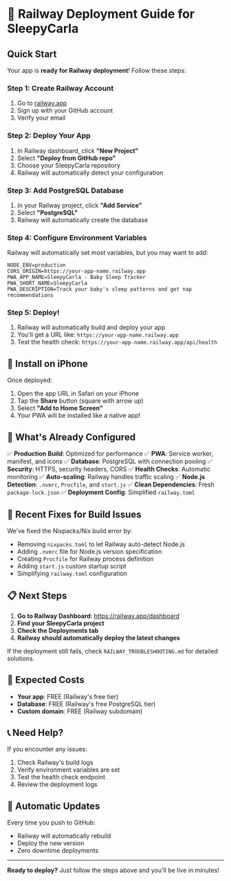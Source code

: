 # 🚀 Railway Deployment Guide for SleepyCarla

## Quick Start

Your app is **ready for Railway deployment**! Follow these steps:

### Step 1: Create Railway Account

1. Go to [railway.app](https://railway.app)
2. Sign up with your GitHub account
3. Verify your email

### Step 2: Deploy Your App

1. In Railway dashboard, click **"New Project"**
2. Select **"Deploy from GitHub repo"**
3. Choose your SleepyCarla repository
4. Railway will automatically detect your configuration

### Step 3: Add PostgreSQL Database

1. In your Railway project, click **"Add Service"**
2. Select **"PostgreSQL"**
3. Railway will automatically create the database

### Step 4: Configure Environment Variables

Railway will automatically set most variables, but you may want to add:

```env
NODE_ENV=production
CORS_ORIGIN=https://your-app-name.railway.app
PWA_APP_NAME=SleepyCarla - Baby Sleep Tracker
PWA_SHORT_NAME=SleepyCarla
PWA_DESCRIPTION=Track your baby's sleep patterns and get nap recommendations
```

### Step 5: Deploy!

1. Railway will automatically build and deploy your app
2. You'll get a URL like: `https://your-app-name.railway.app`
3. Test the health check: `https://your-app-name.railway.app/api/health`

## 📱 Install on iPhone

Once deployed:

1. Open the app URL in Safari on your iPhone
2. Tap the **Share** button (square with arrow up)
3. Select **"Add to Home Screen"**
4. Your PWA will be installed like a native app!

## 🔧 What's Already Configured

✅ **Production Build**: Optimized for performance
✅ **PWA**: Service worker, manifest, and icons
✅ **Database**: PostgreSQL with connection pooling
✅ **Security**: HTTPS, security headers, CORS
✅ **Health Checks**: Automatic monitoring
✅ **Auto-scaling**: Railway handles traffic scaling
✅ **Node.js Detection**: `.nvmrc`, `Procfile`, and `start.js`
✅ **Clean Dependencies**: Fresh `package-lock.json`
✅ **Deployment Config**: Simplified `railway.toml`

## 🚀 Recent Fixes for Build Issues

We've fixed the Nixpacks/Nix build error by:
- Removing `nixpacks.toml` to let Railway auto-detect Node.js
- Adding `.nvmrc` file for Node.js version specification
- Creating `Procfile` for Railway process definition
- Adding `start.js` custom startup script
- Simplifying `railway.toml` configuration

## 📋 Next Steps

1. **Go to Railway Dashboard**: https://railway.app/dashboard
2. **Find your SleepyCarla project**
3. **Check the Deployments tab**
4. **Railway should automatically deploy the latest changes**

If the deployment still fails, check `RAILWAY_TROUBLESHOOTING.md` for detailed solutions.

## 🎯 Expected Costs

- **Your app**: FREE (Railway's free tier)
- **Database**: FREE (Railway's free PostgreSQL tier)
- **Custom domain**: FREE (Railway subdomain)

## 📞 Need Help?

If you encounter any issues:

1. Check Railway's build logs
2. Verify environment variables are set
3. Test the health check endpoint
4. Review the deployment logs

## 🔄 Automatic Updates

Every time you push to GitHub:

- Railway will automatically rebuild
- Deploy the new version
- Zero downtime deployments

---

**Ready to deploy?** Just follow the steps above and you'll be live in minutes!
